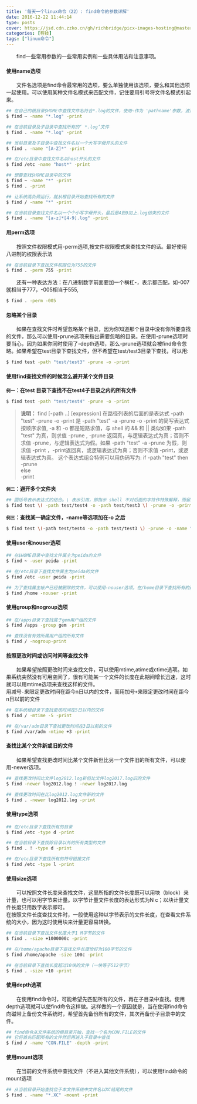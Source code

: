```yaml
---
title: '每天一个linux命令（22）: find命令的参数详解'
date: 2016-12-22 11:44:14
type: posts
cover: https://jsd.cdn.zzko.cn/gh/richbridge/picx-images-hosting@master/thumbnail/audit.png
categories: [程技]
tags: ["linux命令"]
---
```

　　find一些常用参数的一些常用实例和一些具体用法和注意事项。
<!--more -->
#### 使用name选项
　　文件名选项是find命令最常用的选项，要么单独使用该选项，要么和其他选项一起使用。可以使用某种文件名模式来匹配文件，记住要用引号将文件名模式引起来。
```bash
## 在自己的根目录$HOME中查找文件名符合*.log的文件，使用~作为 'pathname'参数，波浪号~代表了你的$HOME目录。
$ find ~ -name "*.log" -print

## 在当前目录及子目录中查找所有的‘ *.log‘文件
$ find . -name "*.log" -print

## 当前目录及子目录中查找文件名以一个大写字母开头的文件
$ find . -name "[A-Z]*" -print

## 在/etc目录中查找文件名以host开头的文件
$ find /etc -name "host*" -print

## 想要查找$HOME目录中的文件
$ find ~ -name "*" -print
$ find . -print

## 让系统高负荷运行，就从根目录开始查找所有的文件
$ find / -name "*" -print

## 在当前目录查找文件名以一个个小写字母开头，最后是4到9加上.log结束的文件
$ find . -name "[a-z]*[4-9].log" -print
```

#### 用perm选项
　　按照文件权限模式用-perm选项,按文件权限模式来查找文件的话。最好使用八进制的权限表示法
```bash
## 在当前目录下查找文件权限位为755的文件
$ find . -perm 755 -print
```
　　还有一种表达方法：在八进制数字前面要加一个横杠-，表示都匹配，如-007就相当于777，-005相当于555,
```bash
$ find . -perm -005
```

#### 忽略某个目录
　　如果在查找文件时希望忽略某个目录，因为你知道那个目录中没有你所要查找的文件，那么可以使用-prune选项来指出需要忽略的目录。在使用-prune选项时要当心，因为如果你同时使用了-depth选项，那么-prune选项就会被find命令忽略。如果希望在test目录下查找文件，但不希望在test/test3目录下查找，可以用:
```bash
$ find test -path "test/test3" -prune -o -print
```
#### 使用find查找文件的时候怎么避开某个文件目录
**`例一`：在test 目录下查找不在test4子目录之内的所有文件**
```bash
$ find test -path "test/test4" -prune -o -print
```
>**说明：**
find [-path ..] [expression]
在路径列表的后面的是表达式
-path "test" -prune -o -print 是 -path "test" -a -prune -o -print 的简写表达式按顺序求值, -a 和 -o 都是短路求值，与 shell 的 && 和 || 类似如果
-path "test" 为真，则求值 -prune , -prune 返回真，与逻辑表达式为真；否则不求值 -prune，与逻辑表达式为假。如果 -path "test" -a -prune 为假，则求值 -print ，-print返回真，或逻辑表达式为真；否则不求值 -print，或逻辑表达式为真。
这个表达式组合特例可以用伪码写为:
if -path "test" then  
-prune  
else  
-print  

**`例二`：避开多个文件夹**
```bash
## 圆括号表示表达式的结合。\ 表示引用，即指示 shell 不对后面的字符作特殊解释，而留给 find 命令去解释其意义
$ find test \( -path test/test4 -o -path test/test3 \) -prune -o -print
```
**`例三`：查找某一确定文件，-name等选项加在-o 之后**
```bash
$ find test \(-path test/test4 -o -path test/test3 \) -prune -o -name "*.log" -print
```
#### 使用user和nouser选项
```bash
## 在$HOME目录中查找文件属主为peida的文件
$ find ~ -user peida -print

## 在/etc目录下查找文件属主为peida的文件
$ find /etc -user peida -print

## 为了查找属主帐户已经被删除的文件，可以使用-nouser选项。在/home目录下查找所有的这类文件
$ find /home -nouser -print
```
#### 使用group和nogroup选项
```bash
## 在/apps目录下查找属于gem用户组的文件
$ find /apps -group gem -print

## 查找没有有效所属用户组的所有文件
$ find / -nogroup-print

```
#### 按照更改时间或访问时间等查找文件
　　如果希望按照更改时间来查找文件，可以使用mtime,atime或ctime选项。如果系统突然没有可用空间了，很有可能某一个文件的长度在此期间增长迅速，这时就可以用mtime选项来查找这样的文件。  
用减号`-`来限定更改时间在距今n日以内的文件，而用加号`+`来限定更改时间在距今n日以前的文件
```bash
## 在系统根目录下查找更改时间在5日以内的文件
$ find / -mtime -5 -print

## 在/var/adm目录下查找更改时间在3日以前的文件
$ find /var/adm -mtime +3 -print
```
#### 查找比某个文件新或旧的文件
　　如果希望查找更改时间比某个文件新但比另一个文件旧的所有文件，可以使用-newer选项。
```bash
## 查找更改时间比文件log2012.log新但比文件log2017.log旧的文件
$ find -newer log2012.log ! -newer log2017.log

## 查找更改时间在比log2012.log文件新的文件
$ find . -newer log2012.log -print

```
#### 使用type选项
```bash
## 在/etc目录下查找所有的目录
$ find /etc -type d -print

## 在当前目录下查找除目录以外的所有类型的文件
$ find . ! -type d -print

## 在/etc目录下查找所有的符号链接文件
$ find /etc -type l -print
```
#### 使用size选项
　　可以按照文件长度来查找文件，这里所指的文件长度既可以用块（block）来计量，也可以用字节来计量。以字节计量文件长度的表达形式为N c；以块计量文件长度只用数字表示即可。  
在按照文件长度查找文件时，一般使用这种以字节表示的文件长度，在查看文件系统的大小，因为这时使用块来计量更容易转换。
```bash
## 在当前目录下查找文件长度大于1 M字节的文件
$ find . -size +1000000c -print

## 在/home/apache目录下查找文件长度恰好为100字节的文件
$ find /home/apache -size 100c -print

## 在当前目录下查找长度超过10块的文件（一块等于512字节）
$ find . -size +10 -print
```
#### 使用depth选项
　　在使用find命令时，可能希望先匹配所有的文件，再在子目录中查找。使用depth选项就可以使find命令这样做。这样做的一个原因就是，当在使用find命令向磁带上备份文件系统时，希望首先备份所有的文件，其次再备份子目录中的文件。
```bash
## find命令从文件系统的根目录开始，查找一个名为CON.FILE的文件
## 它将首先匹配所有的文件然后再进入子目录中查找
$ find / -name "CON.FILE" -depth -print
```
#### 使用mount选项
　　在当前的文件系统中查找文件（不进入其他文件系统），可以使用find命令的mount选项
```bash
## 从当前目录开始查找位于本文件系统中文件名以XC结尾的文件
$ find . -name "*.XC" -mount -print
```
